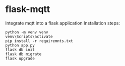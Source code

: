 # flask-mqtt
Integrate mqtt into a flask application
Installation steps:
```
python -m venv venv
venv\Scripts\activate
pip install -r requiremnts.txt
python app.py
flask db init
flask db migrate
flask upgrade
```